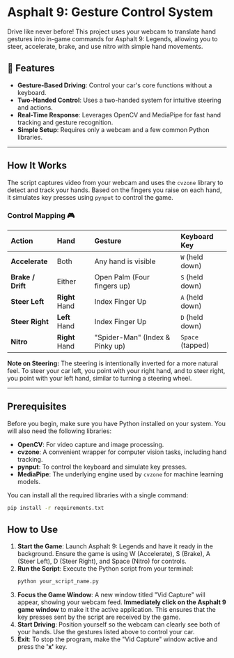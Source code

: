 # Asphalt 9: Gesture Control System

Drive like never before! This project uses your webcam to translate hand gestures into in-game commands for Asphalt 9: Legends, allowing you to steer, accelerate, brake, and use nitro with simple hand movements.



## 🚀 Features

* **Gesture-Based Driving**: Control your car's core functions without a keyboard.
* **Two-Handed Control**: Uses a two-handed system for intuitive steering and actions.
* **Real-Time Response**: Leverages OpenCV and MediaPipe for fast hand tracking and gesture recognition.
* **Simple Setup**: Requires only a webcam and a few common Python libraries.

---

## How It Works

The script captures video from your webcam and uses the `cvzone` library to detect and track your hands. Based on the fingers you raise on each hand, it simulates key presses using `pynput` to control the game.

### Control Mapping 🎮

| Action          | Hand           | Gesture                         | Keyboard Key     |
| :-------------- | :------------- | :------------------------------ | :--------------- |
| **Accelerate** | Both           | Any hand is visible             | `W` (held down)  |
| **Brake / Drift** | Either         | Open Palm (Four fingers up)     | `S` (held down)  |
| **Steer Left** | **Right** Hand | Index Finger Up                 | `A` (held down)  |
| **Steer Right** | **Left** Hand  | Index Finger Up                 | `D` (held down)  |
| **Nitro** | **Right** Hand | "Spider-Man" (Index & Pinky up) | `Space` (tapped) |

**Note on Steering:** The steering is intentionally inverted for a more natural feel. To steer your car left, you point with your right hand, and to steer right, you point with your left hand, similar to turning a steering wheel.

---

## Prerequisites

Before you begin, make sure you have Python installed on your system. You will also need the following libraries:

* **OpenCV**: For video capture and image processing.
* **cvzone**: A convenient wrapper for computer vision tasks, including hand tracking.
* **pynput**: To control the keyboard and simulate key presses.
* **MediaPipe**: The underlying engine used by `cvzone` for machine learning models.

You can install all the required libraries with a single command:

```bash
pip install -r requirements.txt
```

## How to Use

1.  **Start the Game**: Launch Asphalt 9: Legends and have it ready in the background. Ensure the game is using W (Accelerate), S (Brake), A (Steer Left), D (Steer Right), and Space (Nitro) for controls.
2.  **Run the Script**: Execute the Python script from your terminal:
    ```bash
    python your_script_name.py
    ```
3.  **Focus the Game Window**: A new window titled "Vid Capture" will appear, showing your webcam feed. **Immediately click on the Asphalt 9 game window** to make it the active application. This ensures that the key presses sent by the script are received by the game.
4.  **Start Driving**: Position yourself so the webcam can clearly see both of your hands. Use the gestures listed above to control your car.
5.  **Exit**: To stop the program, make the "Vid Capture" window active and press the **'x'** key.